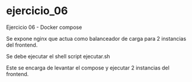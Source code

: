 # ejercicio_06
Ejercicio 06 - Docker compose

Se expone nginx que actua como balanceador de carga para 2 instancias del frontend.

Se debe ejecutar el shell script ejecutar.sh

Este se encarga de levantar el compose y ejecutar 2 instancias del frontend.
